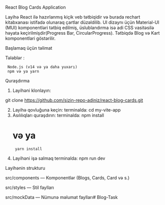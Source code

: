 React Blog Cards Application

Layihə React ilə hazırlanmış kiçik veb tətbiqidir və burada rechart kitabxanası istifadə olunaraq çartlar düzəldilib. UI dizaynı üçün Material-UI (MUI) komponentləri tətbiq edilmiş, üslublandırma isə adi CSS vasitəsilə həyata keçirilmişdir(Progress Bar, CircularProgress). Tətbiqdə Blog və Kart komponentləri göstərilir.

Başlamaq üçün təlimat

Tələblər : 

     Node.js (v14 və ya daha yuxarı)
     npm və ya yarn


Quraşdırma

1. Layihəni klonlayın:

git clone https://github.com/sizin-repo-adiniz/react-blog-cards.git

2. Layihə qovluğuna keçin:
    terminalda: 
      cd my-vite-app
3. Asılılıqları quraşdırın:
    terminalda: 
        npm install
    # və ya
        yarn install
4. Layihəni işə salmaq
    terminalda: 
        npm run dev


Layihənin strukturu

src/components — Komponentlər (Blogs, Cards, Card və s.)

src/styles — Stil faylları

src/mockData — Nümunə məlumat faylları# Blog-Task
